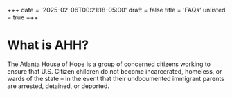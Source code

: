 +++
date = '2025-02-06T00:21:18-05:00'
draft = false
title = 'FAQs'
unlisted = true
+++
# What is AHH?

The Atlanta House of Hope is a group of concerned citizens working to ensure that U.S. Citizen children do not become incarcerated, homeless, or wards of the state – in the event that their undocumented immigrant parents are arrested, detained, or deported.